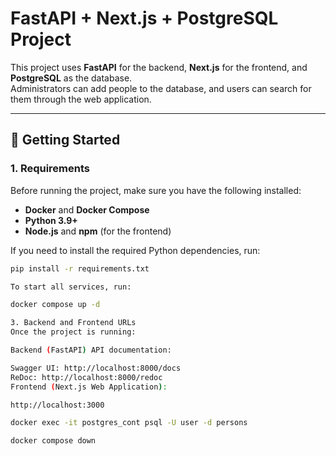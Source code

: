 # FastAPI + Next.js + PostgreSQL Project

This project uses **FastAPI** for the backend, **Next.js** for the frontend, and **PostgreSQL** as the database.  
Administrators can add people to the database, and users can search for them through the web application.

---

## 📌 Getting Started

### **1. Requirements**
Before running the project, make sure you have the following installed:

- **Docker** and **Docker Compose**
- **Python 3.9+**
- **Node.js** and **npm** (for the frontend)

If you need to install the required Python dependencies, run:

```bash
pip install -r requirements.txt

To start all services, run:

docker compose up -d

3. Backend and Frontend URLs
Once the project is running:

Backend (FastAPI) API documentation:

Swagger UI: http://localhost:8000/docs
ReDoc: http://localhost:8000/redoc
Frontend (Next.js Web Application):

http://localhost:3000

docker exec -it postgres_cont psql -U user -d persons

docker compose down
